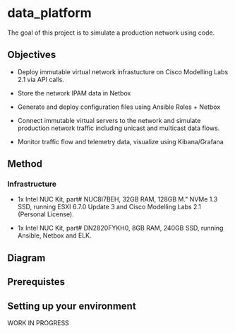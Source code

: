 # data_platform

The goal of this project is to simulate a production network using code.

## Objectives

*  Deploy immutable virtual network infrastucture on Cisco Modelling Labs 2.1
   via API calls.

*  Store the network IPAM data in Netbox

*  Generate and deploy configuration files using Ansible Roles + Netbox

*  Connect immutable virtual servers to the network and simulate production
   network traffic including unicast and multicast data flows.

*  Monitor traffic flow and telemetry data, visualize using Kibana/Grafana

## Method

### Infrastructure

*  1x Intel NUC Kit, part# NUC8I7BEH, 32GB RAM, 128GB M." NVMe 1.3 SSD, running
   ESXI 6.7.0 Update 3 and Cisco Modelling Labs 2.1 (Personal License).

*  1x Intel NUC Kit, part# DN2820FYKH0, 8GB RAM, 240GB SSD, running Ansible,
   Netbox and ELK.

## Diagram

## Prerequistes

## Setting up your environment

WORK IN PROGRESS
